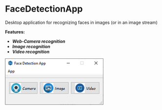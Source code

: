 # FaceDetectionApp
Desktop application for recognizing faces in images (or in an image stream)  
  
**Features:**  
* ***Web-Camera recognition***  
* ***Image recognition***  
* ***Video recognition***  
  
![application ui](https://github.com/kostsm/FaceDetectionApp/blob/main/example.png)
